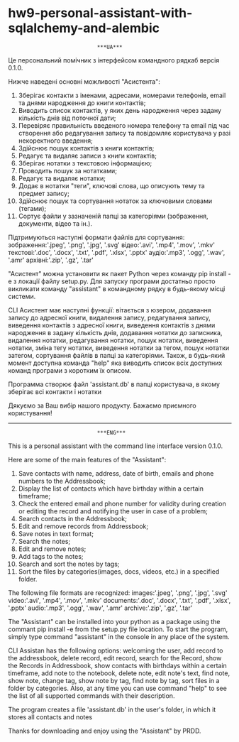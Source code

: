 # hw9-personal-assistant-with-sqlalchemy-and-alembic

                                ***UA***

Це персональний помічник з інтерфейсом командного рядкаб версія 0.1.0.

Нижче наведені основні можливості "Асистента":

1. Зберігає контакти з іменами, адресами, номерами телефонів, email та днями народження до книги контактів;
2. Виводить список контактів, у яких день народження через задану кількість днів від поточної дати;
3. Перевіряє правильність введеного номера телефону та email під час створення або редагування запису та повідомляє користувача у разі некоректного введення;
4. Здійснює пошук контактів з книги контактів;
5. Редагує та видаляє записи з книги контактів;
6. Зберігає нотатки з текстовою інформацією;
7. Проводить пошук за нотатками;
8. Редагує та видаляє нотатки;
9. Додає в нотатки "теги", ключові слова, що описують тему та предмет запису;
10. Здійснює пошук та сортування нотаток за ключовими словами (тегами);
11. Сортує файли у зазначеній папці за категоріями (зображення, документи, відео та ін.).

Підтримуються наступні формати файлів для сортування:
зображення:'.jpeg', '.png', '.jpg', '.svg'
відео:'.avi', '.mp4', '.mov', '.mkv'
текстові:'.doc', '.docx', '.txt', '.pdf', '.xlsx', '.pptx'
аудіо:'.mp3', '.ogg', '.wav', '.amr'
архівні:'.zip', '.gz', '.tar'

"Асистент" можна установити як пакет Python через команду pip install -e  з локації файлу setup.py.
Для запуску програми достатньо просто викликати команду "assistant" в командному рядку в будь-якому місці системи.

CLI Асистент має наступні функції: вітається з юзером, додавання запису до адресної книги, видалення запису, редагування запису, виведення контактів з адресної книги, виведення контактів з днями народження в задану кількість днів, додавання нотатки до записника, видалення нотатки, редагування нотатки, пошук нотатки, виведення нотатки, зміна тегу нотатки, виведення нотатки за тегом, пошук нотатки затегом, сортування файлів в папці за категоріями.
Також, в будь-який момент доступна команда "help" яка виводить список всіх доступних команд програми з коротким їх описом.

Программа створює файл 'assistant.db' в папці користувача, в якому зберігає всі контакти і нотатки 

Дякуємо за Ваш вибір нашого продукту. Бажаємо приємного користування!
_______________________________________________________________________________

                                ***ENG***

This is a personal assistant with the command line interface version 0.1.0. 

Here are some of the main features of the "Assistant":

1. Save contacts with name, address, date of birth, emails and phone numbers to the Addressbook;
2. Display the list of contacts which have birthday within a certain timeframe;
3. Check the entered email and phone number for validity during creation or editing the record and notifying the user in case of a problem;
4. Search contacts in the Addressbook;
5. Edit and remove records from Addressbook;
6. Save notes in text format;
7. Search the notes;
8. Edit and remove notes;
9. Add tags to the notes;
10. Search and sort the notes by tags;
11. Sort the files by categories(images, docs, videos, etc.) in a specified folder.

The following file formats are recognized:
images:'.jpeg', '.png', '.jpg', '.svg'
video:'.avi', '.mp4', '.mov', '.mkv'
documents:'.doc', '.docx', '.txt', '.pdf', '.xlsx', '.pptx'
audio:'.mp3', '.ogg', '.wav', '.amr'
archive:'.zip', '.gz', '.tar'

The "Assistant" can be installed into your python as a package using the commant pip install -e from the setup.py file location.
To start the program, simply type command "assistant" in the console in any place of the system.

CLI Assistan has the following options: welcoming the user, add record to the addressbook, delete record, edit record, search for the Record, show the Records in Addressbook, show contacts with birthdays within a certain timeframe, add note to the notebook, delete note, edit note's text, find note, show note, change tag, show note by tag, find note by tag, sort files in a folder by categories.
Also, at any time you can use command "help" to see the list of all supported commands with their description.

The program creates a file 'assistant.db' in the user's folder, in which it stores all contacts and notes

Thanks for downloading and enjoy using the "Assistant" by PRDD.